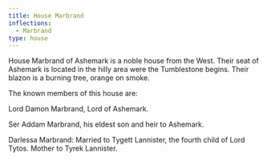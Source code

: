 ```yaml
---
title: House Marbrand
inflections:
  - Marbrand
type: house
---
```


House Marbrand of Ashemark is a noble house from the West. Their seat of Ashemark is located in the hilly area were the Tumblestone begins. Their blazon is a burning tree, orange on smoke.

The known members of this house are:

Lord Damon Marbrand, Lord of Ashemark.

Ser Addam Marbrand, his eldest son and heir to Ashemark.

Darlessa Marbrand: Married to Tygett Lannister, the fourth child of Lord Tytos. Mother to Tyrek Lannister.


